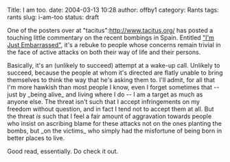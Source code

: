 Title: I am too.
date: 2004-03-13 10:28
author: offby1
category: Rants
tags: rants
slug: i-am-too
status: draft

One of the posters over at \"tacitus\":http://www.tacitus.org/ has posted a touching little commentary on the recent bombings in Spain. Entitled [\"I\'m Just Embarrassed\"](http://38.144.96.23/tacitus/archives/001591.html#001591), it\'s a rebuke to people whose concerns remain trivial in the face of active attacks on both their way of life and their persons.

Basically, it\'s an (unlikely to succeed) attempt at a wake-up call. Unlikely to succeed, because the people at whom it\'s directed are flatly unable to bring themselves to think the way that he\'s asking them to. I\'ll admit, for all that I\'m more hawkish than most people I know, even I forget sometimes that \-- just by \_being alive\_ and living where I do \-- I am a target as much as anyone else. The threat isn\'t such that I accept infringements on my freedom without question, and in fact I tend not to accept them at all. But the threat *is* such that I feel a fair amount of aggravation towards people who insist on ascribing blame for these attacks not on the ones planting the bombs, but \_on the victims\_ who simply had the misfortune of being born in better places to live.

Good read, essentially. Do check it out.
